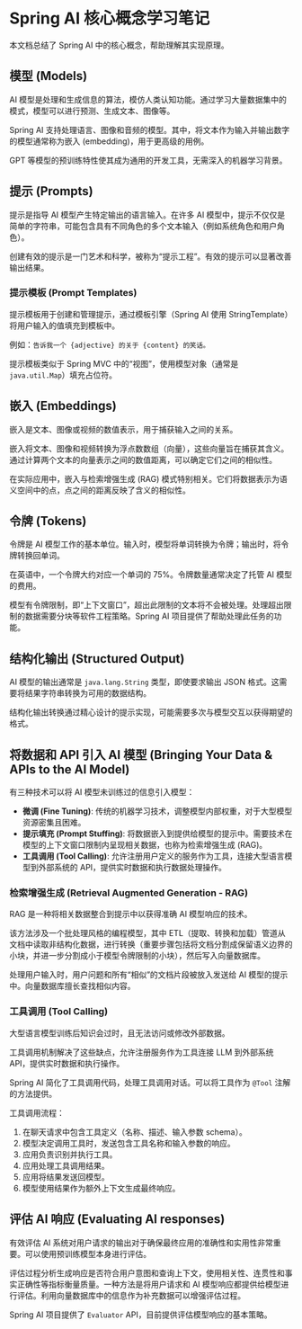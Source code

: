 # Spring AI 核心概念学习笔记

本文档总结了 Spring AI 中的核心概念，帮助理解其实现原理。

## 模型 (Models)

AI 模型是处理和生成信息的算法，模仿人类认知功能。通过学习大量数据集中的模式，模型可以进行预测、生成文本、图像等。

Spring AI 支持处理语言、图像和音频的模型。其中，将文本作为输入并输出数字的模型通常称为嵌入 (embedding)，用于更高级的用例。

GPT 等模型的预训练特性使其成为通用的开发工具，无需深入的机器学习背景。

## 提示 (Prompts)

提示是指导 AI 模型产生特定输出的语言输入。在许多 AI 模型中，提示不仅仅是简单的字符串，可能包含具有不同角色的多个文本输入（例如系统角色和用户角色）。

创建有效的提示是一门艺术和科学，被称为“提示工程”。有效的提示可以显著改善输出结果。

### 提示模板 (Prompt Templates)

提示模板用于创建和管理提示，通过模板引擎（Spring AI 使用 StringTemplate）将用户输入的值填充到模板中。

例如：`告诉我一个 {adjective} 的关于 {content} 的笑话。`

提示模板类似于 Spring MVC 中的“视图”，使用模型对象（通常是 `java.util.Map`）填充占位符。

## 嵌入 (Embeddings)

嵌入是文本、图像或视频的数值表示，用于捕获输入之间的关系。

嵌入将文本、图像和视频转换为浮点数数组（向量），这些向量旨在捕获其含义。通过计算两个文本的向量表示之间的数值距离，可以确定它们之间的相似性。

在实际应用中，嵌入与检索增强生成 (RAG) 模式特别相关。它们将数据表示为语义空间中的点，点之间的距离反映了含义的相似性。

## 令牌 (Tokens)

令牌是 AI 模型工作的基本单位。输入时，模型将单词转换为令牌；输出时，将令牌转换回单词。

在英语中，一个令牌大约对应一个单词的 75%。令牌数量通常决定了托管 AI 模型的费用。

模型有令牌限制，即“上下文窗口”，超出此限制的文本将不会被处理。处理超出限制的数据需要分块等软件工程策略。Spring AI 项目提供了帮助处理此任务的功能。

## 结构化输出 (Structured Output)

AI 模型的输出通常是 `java.lang.String` 类型，即使要求输出 JSON 格式。这需要将结果字符串转换为可用的数据结构。

结构化输出转换通过精心设计的提示实现，可能需要多次与模型交互以获得期望的格式。

## 将数据和 API 引入 AI 模型 (Bringing Your Data & APIs to the AI Model)

有三种技术可以将 AI 模型未训练过的信息引入模型：

- **微调 (Fine Tuning)**: 传统的机器学习技术，调整模型内部权重，对于大型模型资源密集且困难。
- **提示填充 (Prompt Stuffing)**: 将数据嵌入到提供给模型的提示中。需要技术在模型的上下文窗口限制内呈现相关数据，也称为检索增强生成 (RAG)。
- **工具调用 (Tool Calling)**: 允许注册用户定义的服务作为工具，连接大型语言模型到外部系统的 API，提供实时数据和执行数据处理操作。

### 检索增强生成 (Retrieval Augmented Generation - RAG)

RAG 是一种将相关数据整合到提示中以获得准确 AI 模型响应的技术。

该方法涉及一个批处理风格的编程模型，其中 ETL（提取、转换和加载）管道从文档中读取非结构化数据，进行转换（重要步骤包括将文档分割成保留语义边界的小块，并进一步分割成小于模型令牌限制的小块），然后写入向量数据库。

处理用户输入时，用户问题和所有“相似”的文档片段被放入发送给 AI 模型的提示中。向量数据库擅长查找相似内容。

### 工具调用 (Tool Calling)

大型语言模型训练后知识会过时，且无法访问或修改外部数据。

工具调用机制解决了这些缺点，允许注册服务作为工具连接 LLM 到外部系统 API，提供实时数据和执行操作。

Spring AI 简化了工具调用代码，处理工具调用对话。可以将工具作为 `@Tool` 注解的方法提供。

工具调用流程：
1. 在聊天请求中包含工具定义（名称、描述、输入参数 schema）。
2. 模型决定调用工具时，发送包含工具名称和输入参数的响应。
3. 应用负责识别并执行工具。
4. 应用处理工具调用结果。
5. 应用将结果发送回模型。
6. 模型使用结果作为额外上下文生成最终响应。

## 评估 AI 响应 (Evaluating AI responses)

有效评估 AI 系统对用户请求的输出对于确保最终应用的准确性和实用性非常重要。可以使用预训练模型本身进行评估。

评估过程分析生成响应是否符合用户意图和查询上下文，使用相关性、连贯性和事实正确性等指标衡量质量。一种方法是将用户请求和 AI 模型响应都提供给模型进行评估。利用向量数据库中的信息作为补充数据可以增强评估过程。

Spring AI 项目提供了 `Evaluator` API，目前提供评估模型响应的基本策略。
